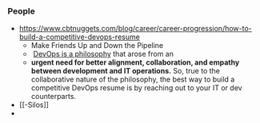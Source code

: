 ### People
- https://www.cbtnuggets.com/blog/career/career-progression/how-to-build-a-competitive-devops-resume
	- Make Friends Up and Down the Pipeline
	-  [DevOps is a philosophy](https://www.cbtnuggets.com/it-training/intro-to-it/devops) that arose from an
	- **urgent need for better alignment, collaboration, and empathy between development and IT operations.** So, true to the collaborative nature of the philosophy, the best way to build a competitive DevOps resume is by reaching out to your IT or dev counterparts.
- [[-Silos]]
- 